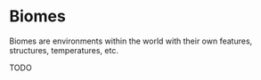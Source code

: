 # Biomes

Biomes are environments within the world with their own features, structures, temperatures, etc. 

TODO
